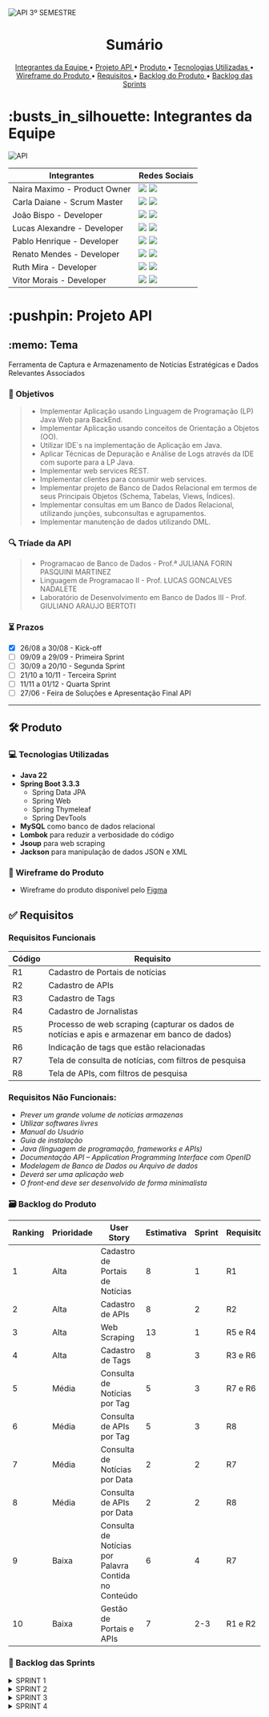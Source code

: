<img src="https://github.com/user-attachments/assets/26f47534-4a27-4e2e-82f5-2dbc83337876" alt="API 3º SEMESTRE" />

<h1 align="center">Sumário</h1>

<p align="center">
  <a href ="#busts_in_silhouette-integrantes-da-equipe"> Integrantes da Equipe </a>  •
  <a href ="#pushpin-projeto-api"> Projeto API </a>  •
  <a href="#hammer_and_wrench-produto"> Produto </a> •
  <a href="#computer-tecnologias-utilizadas"> Tecnologias Utilizadas </a> •
  <a href ="#triangular_ruler-wireframe-do-produto"> Wireframe do Produto </a>  •
  <a href="#white_check_mark-requisitos"> Requisitos </a> •
  <a href="#card_file_box-backlog-do-produto"> Backlog do Produto </a> •
  <a href="#calendar-backlog-das-sprints"> Backlog das Sprints </a>
</p>


<h1>:busts_in_silhouette: Integrantes da Equipe</h1>

<img src="https://github.com/user-attachments/assets/b7c29e4d-a2e6-4c0f-bf6f-7f558b9edfd4" alt="API" />

| Integrantes | Redes Sociais |
|-------------|---------------|
| Naira Maximo - Product Owner | <a href="https://www.linkedin.com/in/naira-maximo/" target="_blank"><img src="https://img.shields.io/badge/-LinkedIn-%230077B5?style=for-the-badge&logo=linkedin&logoColor=white" target="_blank"></a> <a href="http://github.com/naira-maximo" target="_blank"><img src="https://img.shields.io/badge/github-%23121011.svg?style=for-the-badge&logo=github&logoColor=white"></a> |
| Carla Daiane - Scrum Master | <a href="https://www.linkedin.com/in/carla-daiane/" target="_blank"><img src="https://img.shields.io/badge/-LinkedIn-%230077B5?style=for-the-badge&logo=linkedin&logoColor=white" target="_blank"></a> <a href="https://github.com/carladaiane" target="_blank"><img src="https://img.shields.io/badge/github-%23121011.svg?style=for-the-badge&logo=github&logoColor=white"></a> |
| João Bispo - Developer | <a href="https://www.linkedin.com/in/jo%C3%A3o-pedro-marcondes-563369181/" target="_blank"><img src="https://img.shields.io/badge/-LinkedIn-%230077B5?style=for-the-badge&logo=linkedin&logoColor=white" target="_blank"></a> <a href="https://github.com/BispoJPM" target="_blank"><img src="https://img.shields.io/badge/github-%23121011.svg?style=for-the-badge&logo=github&logoColor=white"></a> |
| Lucas Alexandre - Developer | <a href="https://www.linkedin.com/in/lucas-alexandre-129339292/" target="_blank"><img src="https://img.shields.io/badge/-LinkedIn-%230077B5?style=for-the-badge&logo=linkedin&logoColor=white" target="_blank"></a> <a href="https://github.com/lucasalex1203" target="_blank"><img src="https://img.shields.io/badge/github-%23121011.svg?style=for-the-badge&logo=github&logoColor=white"></a> |
| Pablo Henrique - Developer | <a href="" target="_blank"><img src="https://img.shields.io/badge/-LinkedIn-%230077B5?style=for-the-badge&logo=linkedin&logoColor=white" target="_blank"></a> <a href="https://github.com/pablohgs05" target="_blank"><img src="https://img.shields.io/badge/github-%23121011.svg?style=for-the-badge&logo=github&logoColor=white"></a> |
| Renato Mendes - Developer| <a href="https://www.linkedin.com/in/renato-mendes-61a6481a4" target="_blank"><img src="https://img.shields.io/badge/-LinkedIn-%230077B5?style=for-the-badge&logo=linkedin&logoColor=white" target="_blank"></a> <a href="https://github.com/RenatoCMMendes" target="_blank"><img src="https://img.shields.io/badge/github-%23121011.svg?style=for-the-badge&logo=github&logoColor=white"></a> |
| Ruth Mira - Developer | <a href="https://www.linkedin.com/in/ruth-mira/?originalSubdomain=br" target="_blank"><img src="https://img.shields.io/badge/-LinkedIn-%230077B5?style=for-the-badge&logo=linkedin&logoColor=white" target="_blank"></a> <a href="https://github.com/RuthMira" target="_blank"><img src="https://img.shields.io/badge/github-%23121011.svg?style=for-the-badge&logo=github&logoColor=white"></a> |
| Vitor Morais - Developer | <a href="" target="_blank"><img src="https://img.shields.io/badge/-LinkedIn-%230077B5?style=for-the-badge&logo=linkedin&logoColor=white" target="_blank"></a> <a href="https://github.com/vmorais111" target="_blank"><img src="https://img.shields.io/badge/github-%23121011.svg?style=for-the-badge&logo=github&logoColor=white"></a> |

<h1>:pushpin: Projeto API</h1> 

<h2>:memo: Tema</h2>
Ferramenta de Captura e Armazenamento de Notícias Estratégicas e Dados Relevantes Associados

### :dart: Objetivos
> - Implementar Aplicação usando Linguagem de Programação (LP) Java Web para BackEnd. 
> - Implementar Aplicação usando conceitos de Orientação a Objetos (OO). 
> - Utilizar IDE´s na implementação de Aplicação em Java. 
> - Aplicar Técnicas de Depuração e Análise de Logs através da IDE com suporte para a LP Java. 
> - Implementar web services REST. 
> - Implementar clientes para consumir web services. 
> - Implementar projeto de Banco de Dados Relacional em termos de seus Principais Objetos (Schema, Tabelas, Views, Índices). 
> - Implementar consultas em um Banco de Dados Relacional, utilizando junções, subconsultas e agrupamentos. 
> - Implementar manutenção de dados utilizando DML. 

### :mag: Tríade da API
> - Programacao de Banco de Dados - Prof.ª JULIANA FORIN PASQUINI MARTINEZ
> - Linguagem de Programacao II - Prof. LUCAS GONCALVES NADALETE
> - Laboratório de Desenvolvimento em Banco de Dados III - Prof. GIULIANO ARAUJO BERTOTI

### :hourglass_flowing_sand: Prazos
- [x] 26/08 a 30/08 - Kick-off
- [ ] 09/09 a 29/09 - Primeira Sprint
- [ ] 30/09 a 20/10 - Segunda Sprint
- [ ] 21/10 a 10/11 - Terceira Sprint
- [ ] 11/11 a 01/12 - Quarta Sprint
- [ ] 27/06 - Feira de Soluções e Apresentação Final API

*****

## :hammer_and_wrench: Produto</h1>

### :computer: Tecnologias Utilizadas
- **Java 22**
- **Spring Boot 3.3.3**
  - Spring Data JPA
  - Spring Web
  - Spring Thymeleaf
  - Spring DevTools
- **MySQL** como banco de dados relacional
- **Lombok** para reduzir a verbosidade do código
- **Jsoup** para web scraping
- **Jackson** para manipulação de dados JSON e XML

### :triangular_ruler: Wireframe do Produto
* Wireframe do produto disponível pelo [Figma](https://www.figma.com/design/0BWdbmpjQpwVmLui2AUoVl/API_3SEM_PORYGON?node-id=80-618&t=pSpfCnX8lu9lPUyf-1)
  
## :white_check_mark: Requisitos

### Requisitos Funcionais

| Código | Requisito |
|-------------|---------------|
| R1 | Cadastro de Portais de notícias |
| R2 | Cadastro de APIs |
| R3 | Cadastro de Tags |
| R4 | Cadastro de Jornalistas |
| R5 | Processo de web scraping (capturar os dados de notícias e apis e armazenar em banco de dados) |
| R6 | Indicação de tags que estão relacionadas |
| R7 | Tela de consulta de notícias, com filtros de pesquisa |
| R8 | Tela de APIs, com filtros de pesquisa |

### Requisitos Não Funcionais:  
- *Prever um grande volume de notícias armazenas*
- *Utilizar softwares livres*
- *Manual do Usuário*
- *Guia de instalação*  
- *Java (linguagem de programação, frameworks e APIs)* 
- *Documentação API – Application Programming Interface com OpenID* 
- *Modelagem de Banco de Dados ou Arquivo de dados*
- *Deverá ser uma aplicação web* 
- *O front-end deve ser desenvolvido de forma minimalista*  

### :card_file_box: Backlog do Produto


| Ranking | Prioridade | User Story                                  | Estimativa | Sprint | Requisito     |
|---------|------------|---------------------------------------------|------------|--------|---------------|
| 1       | Alta       | Cadastro de Portais de Notícias              | 8          | 1      | R1            |
| 2       | Alta       | Cadastro de APIs                             | 8          | 2      | R2            |
| 3       | Alta       | Web Scraping                                 | 13         | 1      | R5 e R4       |
| 4       | Alta       | Cadastro de Tags                             | 8          | 3      | R3 e R6       |
| 5       | Média      | Consulta de Notícias por Tag                 | 5          | 3      | R7 e R6       |
| 6       | Média      | Consulta de APIs por Tag                     | 5          | 3      | R8            |
| 7       | Média      | Consulta de Notícias por Data                | 2          | 2      | R7            |
| 8       | Média      | Consulta de APIs por Data                    | 2          | 2      | R8            |
| 9       | Baixa      | Consulta de Notícias por Palavra Contida no Conteúdo | 6   | 4      | R7            |
| 10      | Baixa      | Gestão de Portais e APIs                     | 7          | 2-3    | R1 e R2       |


### :calendar: Backlog das Sprints

<details>
<summary> SPRINT 1 </summary>

### User Story - Cadastro de Portais de Notícias - *R1*
Como usuário, quero poder cadastrar portais de notícias para que eu possa coletar e armazenar informações desses canais para posterior pesquisa e análise. 
Critérios de Aceite: 
-	O sistema deve permitir a inserção de detalhes do portal, como nome, URL, marcadores da página e período de alimentação do banco (diária, semanal ou mensal). 

### User Story - Web Scraping - *R5 e R4*
Como usuário, quero que o sistema capture notícias dos portais cadastrados para armazenar as informações relevantes no banco de dados.
Critérios de Aceite:
-	O sistema deve utilizar a configuração feita pelo usuário no cadastro para coletar dados dos locais certos e reconhecê-los, como informações de tags no HTML do site.
-	Os dados capturados devem incluir título, data, conteúdo e jornalista.
-	As informações devem ser armazenadas em um banco de dados relacional.

</details>

<details>
<summary> SPRINT 2 </summary>

### User Story - Cadastro de APIs - *R2*
Como usuário, quero cadastrar APIs públicas para coleta de dados estratégicos contextualizados com a minha área de pesquisa, para que eu possa integrar essas informações nas análises.
Critérios de Aceite:
-	O sistema deve permitir a inserção de detalhes da API, como nome, URL, tipo de dados e período de alimentação do banco (diário, semanal ou mensal).

### User Story - Consulta de Notícias por Data - *R7*
Como usuário, quero consultar notícias filtrando por data para revisar informações dentro de um período específico.
Critérios de Aceite:
-	O sistema deve permitir a seleção de um intervalo de datas (um dia ou mais).
-	A consulta deve retornar todas as notícias dentro do intervalo especificado.

### User Story - Consulta de APIs por Data - *R8*
Como usuário, quero consultar APIs filtrando por data de cadastro para revisar e gerenciar o uso de APIs em um período específico.
Critérios de Aceite:
-	O sistema deve permitir a filtragem de APIs cadastradas dentro de um intervalo de datas.
-	A consulta deve retornar todas as APIs cadastradas dentro do intervalo especificado.

### User Story - Gestão de Portais e APIs - *R1 e R2*
Como usuário, quero poder editar ou desativar portais de notícias e APIs para gerenciar melhor as fontes de dados cadastradas.
Critérios de Aceite:
-	O sistema deve permitir a edição das informações dos portais e APIs.
-	O usuário deve poder desativar portais e APIs sem excluí-los definitivamente.

</details>

<details>
<summary> SPRINT 3 </summary>

### User Story - Cadastro de Tags - *R3 e R6*
Como usuário, quero cadastrar tags que serão usadas para categorizar e filtrar notícias para melhorar a organização e a busca de dados.
Critérios de Aceite:
-	O sistema deve permitir a criação de tags no momento do cadastro do portal/API.
-	O sistema deve suportar tags com regionalismos.
-	As tags devem ser aplicáveis a notícias e APIs.

### User Story - Consulta de Notícias por Tag - *R7 e R6*
Como usuário, quero consultar notícias filtrando por tag para focar em tópicos específicos.
Critérios de Aceite:
-	O sistema deve permitir a seleção de uma ou mais tags cadastradas.
-	A consulta deve retornar notícias associadas a pelo menos uma das tags selecionadas.

### User Story - Consulta de APIs por Tag - *R8*
Como usuário, quero consultar APIs associadas a determinadas tags para gerenciar as APIs que estou usando.
Critérios de Aceite:
-	O sistema deve permitir a seleção de uma ou mais tags.
-	A consulta deve retornar todas as APIs associadas a pelo menos uma das tags selecionadas.

</details>

<details>
<summary> SPRINT 4 </summary>

### User Story - Consulta de Notícias por Palavra Contida no Conteúdo - *R7*
Como usuário, quero consultar notícias que contenham uma palavra específica no conteúdo para encontrar informações relevantes.
Critérios de Aceite:
-	O sistema deve permitir a busca por palavras específicas no conteúdo da notícia.
-	A consulta deve retornar notícias que contenham a palavra digitada.

</details>
